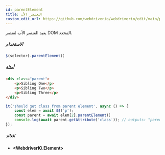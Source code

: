 ```yaml
---
id: parentElement
title: العنصر الأب
custom_edit_url: https://github.com/webdriverio/webdriverio/edit/main/packages/webdriverio/src/commands/element/parentElement.ts
---
```


يعيد العنصر الأب لعنصر DOM المحدد.

##### الاستخدام

```js
$(selector).parentElement()
```

##### أمثلة

```html title="index.html"
<div class="parent">
    <p>Sibling One</p>
    <p>Sibling Two</p>
    <p>Sibling Three</p>
</div>
```

```js title="parentElement.js"
it('should get class from parent element', async () => {
    const elem = await $$('p');
    const parent = await elem[2].parentElement()
    console.log(await parent.getAttribute('class')); // outputs: "parent"
});
```

##### العائد

- **&lt;WebdriverIO.Element&gt;**